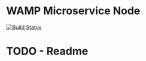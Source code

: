 # WAMP Microservice Node

[![Build Status](https://travis-ci.org/ConnApp/connapp-wamp.svg?branch=master)](https://travis-ci.org/ConnApp/connapp-wamp)

# TODO - Readme

